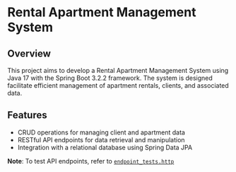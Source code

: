 # Rental Apartment Management System

## Overview

This project aims to develop a Rental Apartment Management System using Java 17 with the Spring Boot 3.2.2 framework.
The system is designed facilitate efficient management of apartment rentals, clients, and associated data.

## Features

- CRUD operations for managing client and apartment data
- RESTful API endpoints for data retrieval and manipulation
- Integration with a relational database using Spring Data JPA

**Note**: To test API endpoints, refer to [`endpoint_tests.http`](src/main/resources/requests/endpoint_tests.http)
